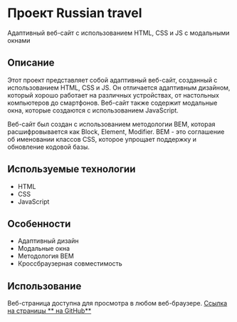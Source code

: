# Проект Russian travel

Адаптивный веб-сайт с использованием HTML, CSS и JS с модальными окнами

## Описание

Этот проект представляет собой адаптивный веб-сайт, созданный с использованием HTML, CSS и JS. Он отличается адаптивным дизайном, который хорошо работает на различных устройствах, от настольных компьютеров до смартфонов. Веб-сайт также содержит модальные окна, которые создаются с использованием JavaScript.

Веб-сайт был создан с использованием методологии BEM, которая расшифровывается как Block, Element, Modifier. BEM - это соглашение об именовании классов CSS, которое упрощает поддержку и обновление кодовой базы.

## Используемые технологии

- HTML
- CSS
- JavaScript

## Особенности

- Адаптивный дизайн
- Модальные окна
- Методология BEM
- Кроссбраузерная совместимость

## Использование

Веб-страница доступна для просмотра в любом веб-браузере.
[Ссылка на страницы ** на GitHub**](https://yandex-practicum-projects.github.io/russian-travel/) 